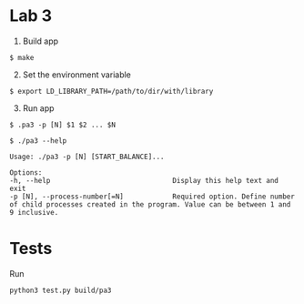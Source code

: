 # Lab 3

1. Build app
```shell
$ make
```

2. Set the environment variable
```shell
$ export LD_LIBRARY_PATH=/path/to/dir/with/library
```
3. Run app
```shell
$ .pa3 -p [N] $1 $2 ... $N
```
```shell
$ ./pa3 --help

Usage: ./pa3 -p [N] [START_BALANCE]...

Options:
-h, --help                              Display this help text and exit
-p [N], --process-number[=N]            Required option. Define number of child processes created in the program. Value can be between 1 and 9 inclusive.

```

# Tests
Run
```shell
python3 test.py build/pa3
```
